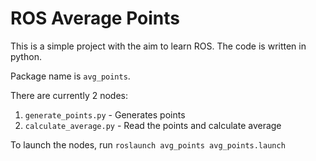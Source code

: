 # ROS Average Points

This is a simple project with the aim to learn ROS. The code is written in python.

Package name is `avg_points`.

There are currently 2 nodes:

1. `generate_points.py` - Generates points
1. `calculate_average.py` - Read the points and calculate average
<!-- 1. Read the average and print it out -->

To launch the nodes, run `roslaunch avg_points avg_points.launch`